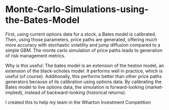 # Monte-Carlo-Simulations-using-the-Bates-Model

First, using current options data for a stock, a Bates model is calibrated. Then, using those parameters, price paths are generated, offering much more accuracy with stochastic volatility and jump diffusion compared to a simple GBM. The monte carlo simulation of price paths leads to generation of risk management metrics.

Why is this useful: The bates model is an extension of the heston model, an extension of the black-scholes model. It performs well in practice, which is useful (of course). Additionally, this performs better than other price paths generators because of its calibration using options data. By calibrating the Bates model to live options data, the simulation is forward-looking (market-implied), instead of backward-looking (historical returns).

I created this to help my team in the Wharton Investment Competition
